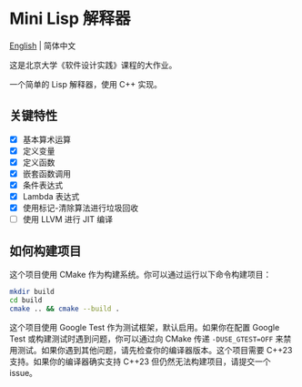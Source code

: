# Mini Lisp 解释器

[English](./README.md) | 简体中文

这是北京大学《软件设计实践》课程的大作业。

一个简单的 Lisp 解释器，使用 C++ 实现。

## 关键特性

- [x] 基本算术运算
- [x] 定义变量
- [x] 定义函数
- [x] 嵌套函数调用
- [x] 条件表达式
- [x] Lambda 表达式
- [x] 使用标记-清除算法进行垃圾回收
- [ ] 使用 LLVM 进行 JIT 编译

## 如何构建项目

这个项目使用 CMake 作为构建系统。你可以通过运行以下命令构建项目：

```bash
mkdir build
cd build
cmake .. && cmake --build .
```

这个项目使用 Google Test 作为测试框架，默认启用。如果你在配置 Google Test 或构建测试时遇到问题，你可以通过向 CMake 传递 `-DUSE_GTEST=OFF` 来禁用测试。如果你遇到其他问题，请先检查你的编译器版本。这个项目需要 C++23 支持。如果你的编译器确实支持 C++23 但仍然无法构建项目，请提交一个 issue。